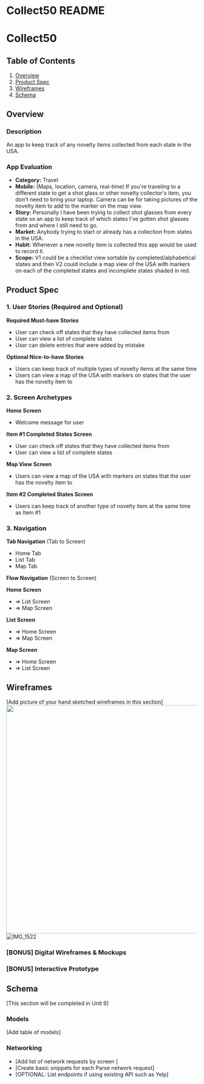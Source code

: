 Collect50 README
===

# Collect50

## Table of Contents

1. [Overview](#Overview)
2. [Product Spec](#Product-Spec)
3. [Wireframes](#Wireframes)
4. [Schema](#Schema)

## Overview

### Description

An app to keep track of any novelty items collected from each state in the USA.

### App Evaluation

- **Category:** Travel
- **Mobile:** (Maps, location, camera, real-time) If you're traveling to a different state to get a shot glass or other novelty collector's item, you don't need to bring your laptop. Camera can be for taking pictures of the novelty item to add to the marker on the map view.
- **Story:** Personally I have been trying to collect shot glasses from every state so an app to keep track of which states I've gotten shot glasses from and where I still need to go.
- **Market:** Anybody trying to start or already has a collection from states in the USA.
- **Habit:** Whenever a new novelty item is collected this app would be used to record it.
- **Scope:** V1 could be a checklist view sortable by completed/alphabetical states and then V2 could include a map view of the USA with markers on each of the completed states and incomplete states shaded in red.

## Product Spec

### 1. User Stories (Required and Optional)

**Required Must-have Stories**

* User can check off states that they have collected items from
* User can view a list of complete states
* User can delete entries that were added by mistake

**Optional Nice-to-have Stories**

* Users can keep track of multiple types of novelty items at the same time
* Users can view a map of the USA with markers on states that the user has the novelty item to

### 2. Screen Archetypes

**Home Screen**
* Welcome message for user

**Item #1 Completed States Screen**
* User can check off states that they have collected items from
* User can view a list of complete states

**Map View Screen**
* Users can view a map of the USA with markers on states that the user has the novelty item to

**Item #2 Completed States Screen**
* Users can keep track of another type of novelty item at the same time as Item #1

### 3. Navigation

**Tab Navigation** (Tab to Screen)

* Home Tab
* List Tab
* Map Tab

**Flow Navigation** (Screen to Screen)

**Home Screen**
* => List Screen
* => Map Screen

**List Screen**
* => Home Screen
* => Map Screen

**Map Screen**
* => Home Screen
* => List Screen

## Wireframes

[Add picture of your hand sketched wireframes in this section]
<img src="YOUR_WIREFRAME_IMAGE_URL" width=600>
![IMG_1522](https://github.com/user-attachments/assets/68797152-11e8-411b-8c66-eeaf84cc8acb)

### [BONUS] Digital Wireframes & Mockups

### [BONUS] Interactive Prototype

## Schema 

[This section will be completed in Unit 9]

### Models

[Add table of models]

### Networking

- [Add list of network requests by screen ]
- [Create basic snippets for each Parse network request]
- [OPTIONAL: List endpoints if using existing API such as Yelp]
